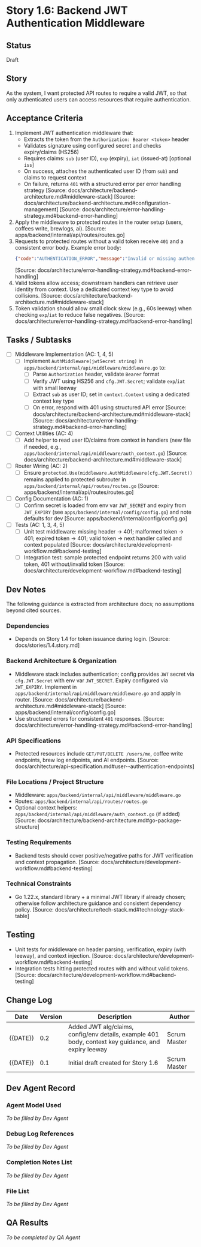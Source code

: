 # Story 1.6: Backend JWT Authentication Middleware

## Status
Draft

## Story
As the system, I want protected API routes to require a valid JWT, so that only authenticated users can access resources that require authentication.

## Acceptance Criteria
1. Implement JWT authentication middleware that:
   - Extracts the token from the `Authorization: Bearer <token>` header
   - Validates signature using configured secret and checks expiry/claims (HS256)
   - Requires claims: `sub` (user ID), `exp` (expiry), `iat` (issued-at) [optional `iss`]
   - On success, attaches the authenticated user ID (from `sub`) and claims to request context
   - On failure, returns `401` with a structured error per error handling strategy
   [Source: docs/architecture/backend-architecture.md#middleware-stack] [Source: docs/architecture/backend-architecture.md#configuration-management] [Source: docs/architecture/error-handling-strategy.md#backend-error-handling]
2. Apply the middleware to protected routes in the router setup (users, coffees write, brewlogs, ai). [Source: apps/backend/internal/api/routes/routes.go]
3. Requests to protected routes without a valid token receive `401` and a consistent error body. Example error body:
   ```json
   {"code":"AUTHENTICATION_ERROR","message":"Invalid or missing authentication token"}
   ```
   [Source: docs/architecture/error-handling-strategy.md#backend-error-handling]
4. Valid tokens allow access; downstream handlers can retrieve user identity from context. Use a dedicated context key type to avoid collisions. [Source: docs/architecture/backend-architecture.md#middleware-stack]
5. Token validation should allow small clock skew (e.g., 60s leeway) when checking `exp`/`iat` to reduce false negatives. [Source: docs/architecture/error-handling-strategy.md#backend-error-handling]

## Tasks / Subtasks
- [ ] Middleware Implementation (AC: 1, 4, 5)
  - [ ] Implement `AuthMiddleware(jwtSecret string)` in `apps/backend/internal/api/middleware/middleware.go` to:
    - [ ] Parse `Authorization` header, validate `Bearer` format
    - [ ] Verify JWT using HS256 and `cfg.JWT.Secret`; validate `exp`/`iat` with small leeway
    - [ ] Extract `sub` as user ID; set in `context.Context` using a dedicated context key type
    - [ ] On error, respond with 401 using structured API error
    [Source: docs/architecture/backend-architecture.md#middleware-stack] [Source: docs/architecture/error-handling-strategy.md#backend-error-handling]
- [ ] Context Utilities (AC: 4)
  - [ ] Add helper to read user ID/claims from context in handlers (new file if needed, e.g., `apps/backend/internal/api/middleware/auth_context.go`) [Source: docs/architecture/backend-architecture.md#middleware-stack]
- [ ] Router Wiring (AC: 2)
  - [ ] Ensure `protected.Use(middleware.AuthMiddleware(cfg.JWT.Secret))` remains applied to protected subrouter in `apps/backend/internal/api/routes/routes.go` [Source: apps/backend/internal/api/routes/routes.go]
- [ ] Config Documentation (AC: 1)
  - [ ] Confirm secret is loaded from env var `JWT_SECRET` and expiry from `JWT_EXPIRY` (see `apps/backend/internal/config/config.go`) and note defaults for dev [Source: apps/backend/internal/config/config.go]
- [ ] Tests (AC: 1, 3, 4, 5)
  - [ ] Unit test middleware: missing header → 401; malformed token → 401; expired token → 401; valid token → next handler called and context populated [Source: docs/architecture/development-workflow.md#backend-testing]
  - [ ] Integration test: sample protected endpoint returns 200 with valid token, 401 without/invalid token [Source: docs/architecture/development-workflow.md#backend-testing]

## Dev Notes
The following guidance is extracted from architecture docs; no assumptions beyond cited sources.

### Dependencies
- Depends on Story 1.4 for token issuance during login. [Source: docs/stories/1.4.story.md]

### Backend Architecture & Organization
- Middleware stack includes authentication; config provides `JWT` secret via `cfg.JWT.Secret` with env var `JWT_SECRET`. Expiry configured via `JWT_EXPIRY`. Implement in `apps/backend/internal/api/middleware/middleware.go` and apply in router. [Source: docs/architecture/backend-architecture.md#middleware-stack] [Source: apps/backend/internal/config/config.go]
- Use structured errors for consistent `401` responses. [Source: docs/architecture/error-handling-strategy.md#backend-error-handling]

### API Specifications
- Protected resources include `GET/PUT/DELETE /users/me`, coffee write endpoints, brew log endpoints, and AI endpoints. [Source: docs/architecture/api-specification.md#user--authentication-endpoints]

### File Locations / Project Structure
- Middleware: `apps/backend/internal/api/middleware/middleware.go`
- Routes: `apps/backend/internal/api/routes/routes.go`
- Optional context helpers: `apps/backend/internal/api/middleware/auth_context.go` (if added)
[Source: docs/architecture/backend-architecture.md#go-package-structure]

### Testing Requirements
- Backend tests should cover positive/negative paths for JWT verification and context propagation. [Source: docs/architecture/development-workflow.md#backend-testing]

### Technical Constraints
- Go 1.22.x, standard library + a minimal JWT library if already chosen; otherwise follow architecture guidance and consistent dependency policy. [Source: docs/architecture/tech-stack.md#technology-stack-table]

## Testing
- Unit tests for middleware on header parsing, verification, expiry (with leeway), and context injection. [Source: docs/architecture/development-workflow.md#backend-testing]
- Integration tests hitting protected routes with and without valid tokens. [Source: docs/architecture/development-workflow.md#backend-testing]

## Change Log
| Date | Version | Description | Author |
| ---- | ------- | ----------- | ------ |
| {{DATE}} | 0.2 | Added JWT alg/claims, config/env details, example 401 body, context key guidance, and expiry leeway | Scrum Master |
| {{DATE}} | 0.1 | Initial draft created for Story 1.6 | Scrum Master |

## Dev Agent Record
### Agent Model Used
_To be filled by Dev Agent_

### Debug Log References
_To be filled by Dev Agent_

### Completion Notes List
_To be filled by Dev Agent_

### File List
_To be filled by Dev Agent_

## QA Results
_To be completed by QA Agent_
